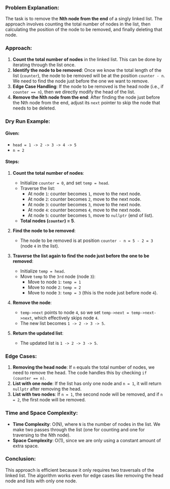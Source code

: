### Problem Explanation:

The task is to remove the **Nth node from the end** of a singly linked list. The approach involves counting the total number of nodes in the list, then calculating the position of the node to be removed, and finally deleting that node.

### Approach:

1. **Count the total number of nodes** in the linked list. This can be done by iterating through the list once.
2. **Identify the node to be removed**: Once we know the total length of the list (`counter`), the node to be removed will be at the position `counter - n`. We need to find the node just before the one we want to remove.
3. **Edge Case Handling**: If the node to be removed is the head node (i.e., if `counter == n`), then we directly modify the head of the list.
4. **Remove the Nth node from the end**: After finding the node just before the Nth node from the end, adjust its `next` pointer to skip the node that needs to be deleted.

### Dry Run Example:

#### Given:

- `head = 1 -> 2 -> 3 -> 4 -> 5`
- `n = 2`

#### Steps:

1. **Count the total number of nodes**:

   - Initialize `counter = 0`, and set `temp = head`.
   - Traverse the list:
     - At node `1`: counter becomes `1`, move to the next node.
     - At node `2`: counter becomes `2`, move to the next node.
     - At node `3`: counter becomes `3`, move to the next node.
     - At node `4`: counter becomes `4`, move to the next node.
     - At node `5`: counter becomes `5`, move to `nullptr` (end of list).
   - **Total nodes (`counter`) = 5**.

2. **Find the node to be removed**:

   - The node to be removed is at position `counter - n = 5 - 2 = 3` (node `4` in the list).

3. **Traverse the list again to find the node just before the one to be removed**:

   - Initialize `temp = head`.
   - Move `temp` to the `3rd` node (node `3`):
     - Move to node `1`: `temp = 1`
     - Move to node `2`: `temp = 2`
     - Move to node `3`: `temp = 3` (this is the node just before node `4`).

4. **Remove the node**:

   - `temp->next` points to node `4`, so we set `temp->next = temp->next->next`, which effectively skips node `4`.
   - The new list becomes `1 -> 2 -> 3 -> 5`.

5. **Return the updated list**:
   - The updated list is `1 -> 2 -> 3 -> 5`.

### Edge Cases:

1. **Removing the head node**: If `n` equals the total number of nodes, we need to remove the head. The code handles this by checking `if (counter == n)`.
2. **List with one node**: If the list has only one node and `n = 1`, it will return `nullptr` after removing the head.
3. **List with two nodes**: If `n = 1`, the second node will be removed, and if `n = 2`, the first node will be removed.

### Time and Space Complexity:

- **Time Complexity**: O(N), where `N` is the number of nodes in the list. We make two passes through the list (one for counting and one for traversing to the Nth node).
- **Space Complexity**: O(1), since we are only using a constant amount of extra space.

### Conclusion:

This approach is efficient because it only requires two traversals of the linked list. The algorithm works even for edge cases like removing the head node and lists with only one node.
